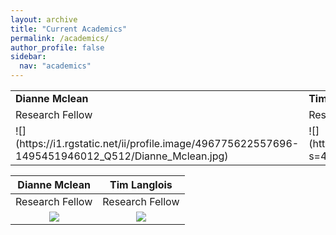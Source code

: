 ```yaml
---
layout: archive
title: "Current Academics"
permalink: /academics/
author_profile: false
sidebar:
  nav: "academics"
---
```

<table style="width:100%">
<tr>
  <td class="left"><strong>Dianne Mclean</strong></td>
  <td class="right"><strong>Tim Langlois</strong></td>
</tr>

  <tr>
    <td class="left">Research Fellow</td>
    <td class="right">Research Fellow</td>
  </tr>
  
  <tr>
    <td class="left">![](https://i1.rgstatic.net/ii/profile.image/496775622557696-1495451946012_Q512/Dianne_Mclean.jpg)</td>
    <td class="right">![](https://avatars0.githubusercontent.com/u/14978794?s=460&v=4)</td>
  </tr>
</table>

| **Dianne Mclean**  | **Tim Langlois**   |
|:-------------:|:-------------:|
|Research Fellow |Research Fellow |
|![](https://i1.rgstatic.net/ii/profile.image/496775622557696-1495451946012_Q512/Dianne_Mclean.jpg)|![](https://avatars0.githubusercontent.com/u/14978794?s=460&v=4)|
